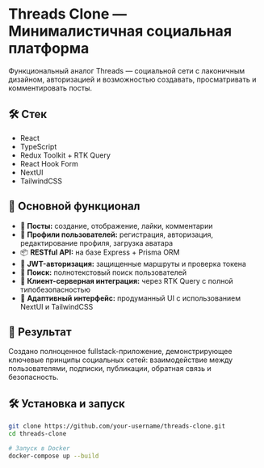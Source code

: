 # Threads Clone — Минималистичная социальная платформа

Функциональный аналог Threads — социальной сети с лаконичным дизайном, авторизацией и возможностью создавать, просматривать и комментировать посты.

## 🛠️ Стек

- React
- TypeScript
- Redux Toolkit + RTK Query
- React Hook Form
- NextUI
- TailwindCSS

## 🔧 Основной функционал

- 📄 **Посты:** создание, отображение, лайки, комментарии
- 👤 **Профили пользователей:** регистрация, авторизация, редактирование профиля, загрузка аватара
- 📦 **RESTful API:** на базе Express + Prisma ORM
- 🔐 **JWT-авторизация:** защищенные маршруты и проверка токена
- 🔎 **Поиск:** полнотекстовый поиск пользователей
- 🔗 **Клиент-серверная интеграция:** через RTK Query с полной типобезопасностью
- 📱 **Адаптивный интерфейс:** продуманный UI с использованием NextUI и TailwindCSS

## 🎯 Результат

Создано полноценное fullstack-приложение, демонстрирующее ключевые принципы социальных сетей: взаимодействие между пользователями, подписки, публикации, обратная связь и безопасность.

## 🛠 Установка и запуск

```bash
git clone https://github.com/your-username/threads-clone.git
cd threads-clone

# Запуск в Docker
docker-compose up --build
